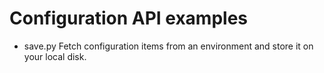 # Configuration API examples

- save.py 
  Fetch configuration items from an environment and store it on your local disk.
